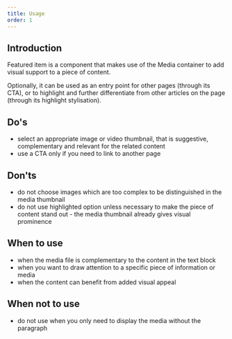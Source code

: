 ```yaml
---
title: Usage
order: 1
---
```

## Introduction

Featured item is a component that makes use of the Media container to add visual support to a piece of content.

Optionally, it can be used as an entry point for other pages (through its CTA), or to highlight and further differentiate from other articles on the page (through its highlight stylisation).

## Do's

- select an appropriate image or video thumbnail, that is suggestive, complementary and relevant for the related content
- use a CTA only if you need to link to another page

## Don'ts

- do not choose images which are too complex to be distinguished in the media thumbnail
- do not use highlighted option unless necessary to make the piece of content stand out - the media thumbnail already gives visual prominence

## When to use

- when the media file is complementary to the content in the text block
- when you want to draw attention to a specific piece of information or media
- when the content can benefit from added visual appeal

## When not to use

- do not use when you only need to display the media without the paragraph

